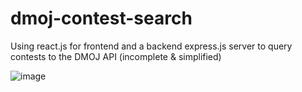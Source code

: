 # dmoj-contest-search

Using react.js for frontend and a backend express.js server to query contests to the DMOJ API
(incomplete & simplified)

![image](https://user-images.githubusercontent.com/51672429/132963072-97ec6dec-bcbb-4765-8de7-66f06dcfeb6a.png)

